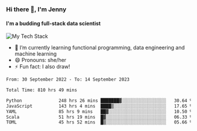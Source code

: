 ### Hi there 👋, I'm Jenny
#### I'm a budding full-stack data scientist

![My Tech Stack](https://github-readme-tech-stack.vercel.app/api/cards?fontFamily=Roboto+&lineCount=2&titleAlign=center&align=center&theme=catppuccin_mocha&line1=python%2Cpython%2C3776AB%3Bscala%2Cscala%2CDC322F%3Bdatabricks%2Cdatabricks%2CFF3621%3Bdocker%2Cdocker%2C2496ED%3B&line2=amazonaws%2Caws%2C232F3E%3Bdatabricks%2CFF3621%3Bpytorch%2Cpytorch%2CEE4C2C%3Bmlflow%2Cmlflow%2C0194E2%3B)


- 🌱 I’m currently learning functional programming, data engineering and machine learning
- 😄 Pronouns: she/her 
- ⚡ Fun fact: I also draw! 

<!--START_SECTION:waka-->

```txt
From: 30 September 2022 - To: 14 September 2023

Total Time: 810 hrs 49 mins

Python              248 hrs 26 mins ███████▓░░░░░░░░░░░░░░░░░   30.64 %
JavaScript          143 hrs 4 mins  ████▒░░░░░░░░░░░░░░░░░░░░   17.65 %
YAML                85 hrs 9 mins   ██▓░░░░░░░░░░░░░░░░░░░░░░   10.50 %
Scala               51 hrs 19 mins  █▓░░░░░░░░░░░░░░░░░░░░░░░   06.33 %
TOML                45 hrs 52 mins  █▒░░░░░░░░░░░░░░░░░░░░░░░   05.66 %
```

<!--END_SECTION:waka-->
